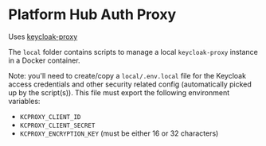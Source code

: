 # Platform Hub Auth Proxy

Uses [keycloak-proxy](https://github.com/gambol99/keycloak-proxy)

The `local` folder contains scripts to manage a local `keycloak-proxy` instance in a Docker container.

Note: you'll need to create/copy a `local/.env.local` file for the Keycloak access credentials and other security related config (automatically picked up by the script(s)). This file must export the following environment variables:
- `KCPROXY_CLIENT_ID`
- `KCPROXY_CLIENT_SECRET`
- `KCPROXY_ENCRYPTION_KEY` (must be either 16 or 32 characters)
